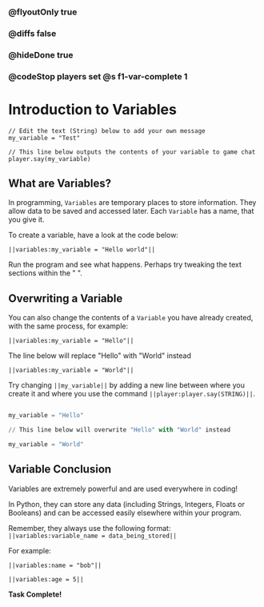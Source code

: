 ### @flyoutOnly true
### @diffs false
### @hideDone true
### @codeStop players set @s f1-var-complete 1


# Introduction to Variables


```template
// Edit the text (String) below to add your own message
my_variable = "Test" 

// This line below outputs the contents of your variable to game chat
player.say(my_variable)
```


## What are Variables?
In programming, `Variables` are temporary places to store information. They allow data to be saved and accessed later. Each `Variable` has a name, that you give it.   

To create a variable, have a look at the code below:

`||variables:my_variable = "Hello world"||`


Run the program and see what happens. Perhaps try tweaking the text sections within the " ".


## Overwriting a Variable

You can also change the contents of a `Variable` you have already created, with the same process, for example:

`||variables:my_variable = "Hello"||`

The line below will replace "Hello" with "World" instead

`||variables:my_variable = "World"||`

Try changing `||my_variable||` by adding a new line between where you create it and where you use the command `||player:player.say(STRING)||`.

```python

my_variable = "Hello"

// This line below will overwrite "Hello" with "World" instead

my_variable = "World"

```

## Variable Conclusion
Variables are extremely powerful and are used everywhere in coding!   

In Python, they can store any data (including Strings, Integers, Floats or Booleans) and can be accessed easily elsewhere within your program.   

Remember, they always use the following format: 
`||variables:variable_name = data_being_stored||`

For example:

`||variables:name = "bob"||`

`||variables:age = 5||`


**Task Complete!**
